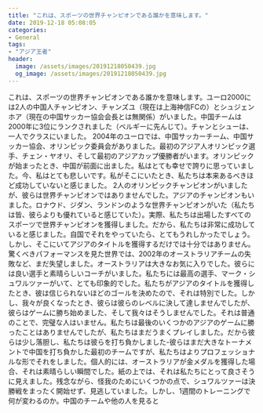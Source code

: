 ```yaml
---
title: "これは、スポーツの世界チャンピオンである誰かを意味します。"
date: 2019-12-18 05:08:05
categories:
- General
tags:
- "アジア王者"
header:
  image: /assets/images/20191218050439.jpg
  og_image: /assets/images/20191218050439.jpg
---
```


これは、スポーツの世界チャンピオンである誰かを意味します。ユーロ2000には2人の中国人チャンピオン、チャンズユ（現在は上海神信FCの）とシュジェンホア（現在の中国サッカー協会会長とは無関係）がいました。中国チームは2000年に3位にランクされました（ベルギーに先んじて）。チャンとシューは、一人でクラスにいました。 2004年のユーロでは、中国サッカーチーム、中国サッカー協会、オリンピック委員会がありました。最初のアジア人オリンピック選手、チェン・ヤオリ、そして最初のアジアカップ優勝者がいます。オリンピックが始まったとき、中国が前面に出ました。私はとても幸せで誇りに思っていました。今、私はとても悲しいです。私がそこにいたとき、私たちは本来あるべきほど成功していないと感じました。 2人のオリンピックチャンピオンがいましたが、彼らは世界チャンピオンではありませんでした。アジアのチャンピオンもいました。ロナウド、ジダン、ランドンのような世界チャンピオンがいた（私たちは皆、彼らよりも優れていると感じていた）。実際、私たちは出場したすべてのスポーツで世界チャンピオンを獲得しました。だから、私たちは非常に成功していると感じました。自国でそれをやっていたら、とてもうれしかったでしょう。しかし、そこにいてアジアのタイトルを獲得するだけでは十分ではありません。驚くべきパフォーマンスを見た世界では、2002年のオーストラリアチームの失敗など、まだ失望しました。オーストラリアは大きなお気に入りでした。彼らには良い選手と素晴らしいコーチがいました。私たちには最高の選手、マーク・シュワルツァーがいて、とても印象的でした。私たちがアジアのタイトルを獲得したとき、彼は信じられないほどのゴールを決めたので、それは特別でした。しかし、我々が良くなったとき、彼らは彼らのレベルに決して達しませんでしたが、彼らはゲームに勝ち始めました、そして我々はそうしませんでした。それは普通のことで、完璧な人はいません。私たちは最後のいくつかのアジアのゲームに勝ったことはありませんでしたが、私たちはまだうまくプレイしました。だから彼らは少し落胆し、私たちは彼らを打ち負かしました-彼らはまだ大きなトーナメントで中国を打ち負かした最初のチームですが、私たちはよりプロフェッショナルな形でそれをしました。個人的には、オーストラリアが金メダルを獲得した場合、それは素晴らしい瞬間でした。紙の上では、それは私たちにとって良さそうに見えました。残念ながら、怪我のためにいくつかの点で、シュワルツァーは決勝戦をまったく開始せず、見逃していました。しかし、1週間のトレーニングで何が変わるのか。中国のチームや他の人を見ると
